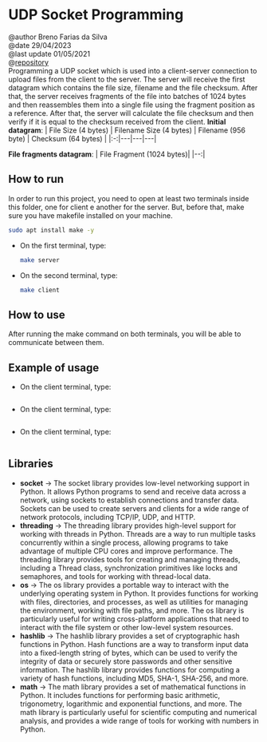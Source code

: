 
# UDP Socket Programming
@author Breno Farias da Silva    
@date 29/04/2023  
@last update 01/05/2021  
@[repository](https://github.com/BrenoFariasdaSilva/University/tree/main/Distributed%20Systems/Activity%2002%20-%20UDP%20Socket%20Programming/UDP%20File%20Upload%20System)  
Programming a UDP socket which is used into a client-server connection to upload files from the client to the server. The server will receive the first datagram which contains the file size, filename and the file checksum. After that, the server receives fragments of the file into batches of 1024 bytes and then reassembles them into a single file using the fragment position as a reference. After that, the server will calculate the file checksum and then verify if it is equal to the checksum received from the client.
**Initial datagram**:
| File Size (4 bytes) | Filename Size (4 bytes) | Filename (956 byte) | Checksum (64 bytes) |
|:-:|---|---|---|

**File fragments datagram**:
| File Fragment (1024 bytes)|
|--:|

## How to run
In order to run this project, you need to open at least two terminals inside this folder, one for client e another for the server.
But, before that, make sure you have makefile installed on your machine.
```bash
sudo apt install make -y
```
* On the first terminal, type:  
    ```bash
    make server
    ```
* On the second terminal, type:  
    ```bash 
    make client
    ```
## How to use
After running the make command on both terminals, you will be able to communicate between them.  

## Example of usage
* On the client terminal, type:  
    ```bash
    
    ```
* On the client terminal, type:  
    ```bash
    
    ```
* On the client terminal, type:   
    ```bash
    
    ```

## Libraries
- **socket** -> The socket library provides low-level networking support in Python. It allows Python programs to send and receive data across a network, using sockets to establish connections and transfer data. Sockets can be used to create servers and clients for a wide range of network protocols, including TCP/IP, UDP, and HTTP.
- **threading** -> The threading library provides high-level support for working with threads in Python. Threads are a way to run multiple tasks concurrently within a single process, allowing programs to take advantage of multiple CPU cores and improve performance. The threading library provides tools for creating and managing threads, including a Thread class, synchronization primitives like locks and semaphores, and tools for working with thread-local data.
- **os** -> The os library provides a portable way to interact with the underlying operating system in Python. It provides functions for working with files, directories, and processes, as well as utilities for managing the environment, working with file paths, and more. The os library is particularly useful for writing cross-platform applications that need to interact with the file system or other low-level system resources.
- **hashlib** -> The hashlib library provides a set of cryptographic hash functions in Python. Hash functions are a way to transform input data into a fixed-length string of bytes, which can be used to verify the integrity of data or securely store passwords and other sensitive information. The hashlib library provides functions for computing a variety of hash functions, including MD5, SHA-1, SHA-256, and more.
- **math** -> The math library provides a set of mathematical functions in Python. It includes functions for performing basic arithmetic, trigonometry, logarithmic and exponential functions, and more. The math library is particularly useful for scientific computing and numerical analysis, and provides a wide range of tools for working with numbers in Python.